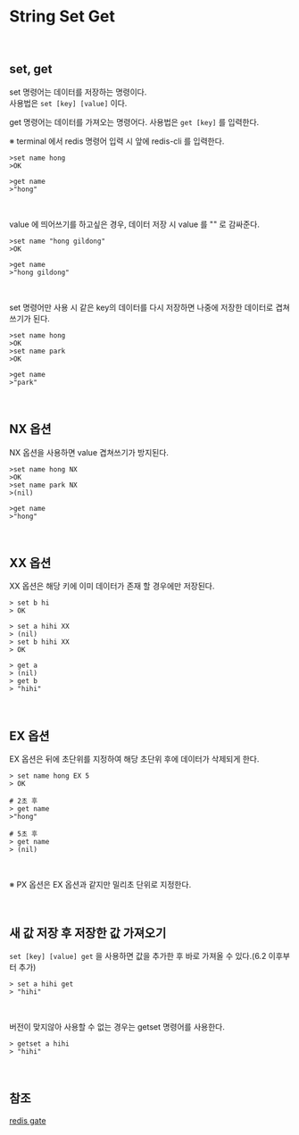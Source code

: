 # String Set Get

<br>

## set, get

set 명령어는 데이터를 저장하는 명령이다.  
사용법은 `set [key] [value]` 이다.

get 명령어는 데이터를 가져오는 명령어다.
사용법은 `get [key]` 를 입력한다.

※ terminal 에서 redis 명령어 입력 시 앞에 redis-cli 를 입력한다.

```
>set name hong
>OK

>get name
>"hong"
```

<br>

value 에 띄어쓰기를 하고싶은 경우, 데이터 저장 시 value 를 "" 로 감싸준다.

```
>set name "hong gildong"
>OK

>get name
>"hong gildong"
```

<br>

set 명령어만 사용 시 같은 key의 데이터를 다시 저장하면 나중에 저장한 데이터로 겹쳐쓰기가 된다.

```
>set name hong
>OK
>set name park
>OK

>get name
>"park"
```

<br>

## NX 옵션

NX 옵션을 사용하면 value 겹쳐쓰기가 방지된다.

```
>set name hong NX
>OK
>set name park NX
>(nil)

>get name
>"hong"
```

<br>

## XX 옵션

XX 옵션은 해당 키에 이미 데이터가 존재 할 경우에만 저장된다.

```
> set b hi
> OK

> set a hihi XX
> (nil)
> set b hihi XX
> OK

> get a
> (nil)
> get b
> "hihi"
```

<br>

## EX 옵션

EX 옵션은 뒤에 초단위를 지정하여 해당 초단위 후에 데이터가 삭제되게 한다.

```
> set name hong EX 5
> OK

# 2초 후
> get name 
>"hong"

# 5초 후
> get name
> (nil)
```

<br>

※ PX 옵션은 EX 옵션과 같지만 밀리초 단위로 지정한다.

<br>

## 새 값 저장 후 저장한 값 가져오기

`set [key] [value] get` 을 사용하면 값을 추가한 후 바로 가져올 수 있다.(6.2 이후부터 추가)

```
> set a hihi get
> "hihi"
```

<br>

버전이 맞지않아 사용할 수 없는 경우는 getset 명령어를 사용한다.

```
> getset a hihi
> "hihi"
```

<br>

## 참조

[redis gate](http://redisgate.kr/redis/command/set.php)

